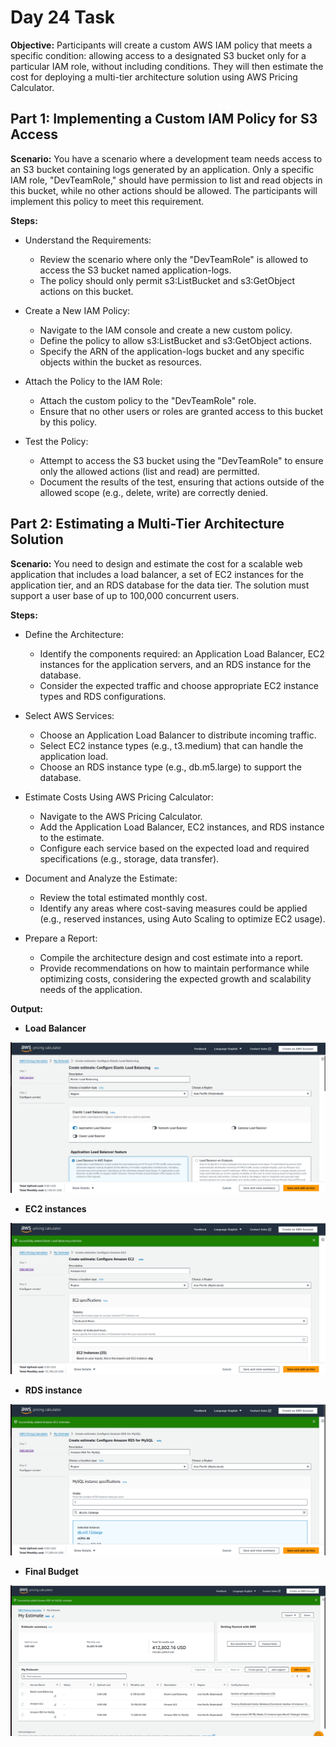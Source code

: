 # Day 24 Task

**Objective:**
Participants will create a custom AWS IAM policy that meets a specific condition: allowing access to a designated S3 bucket only for a particular IAM role, without including conditions. They will then estimate the cost for deploying a multi-tier architecture solution using AWS Pricing Calculator.

## Part 1: Implementing a Custom IAM Policy for S3 Access

**Scenario:**
You have a scenario where a development team needs access to an S3 bucket containing logs generated by an application. Only a specific IAM role, "DevTeamRole," should have permission to list and read objects in this bucket, while no other actions should be allowed. The participants will implement this policy to meet this requirement.

**Steps:**
 - Understand the Requirements:
     - Review the scenario where only the "DevTeamRole" is allowed to access the S3 bucket named application-logs.
     - The policy should only permit s3:ListBucket and s3:GetObject actions on this bucket.

 - Create a New IAM Policy:
     - Navigate to the IAM console and create a new custom policy.
     - Define the policy to allow s3:ListBucket and s3:GetObject actions.
     - Specify the ARN of the application-logs bucket and any specific objects within the bucket as resources.

 - Attach the Policy to the IAM Role:
     - Attach the custom policy to the "DevTeamRole" role.
     - Ensure that no other users or roles are granted access to this bucket by this policy.


 - Test the Policy:
     - Attempt to access the S3 bucket using the "DevTeamRole" to ensure only the allowed actions (list and read) are permitted.
     - Document the results of the test, ensuring that actions outside of the allowed scope (e.g., delete, write) are correctly denied.

##  Part 2: Estimating a Multi-Tier Architecture Solution

**Scenario:**
You need to design and estimate the cost for a scalable web application that includes a load balancer, a set of EC2 instances for the application tier, and an RDS database for the data tier. The solution must support a user base of up to 100,000 concurrent users.

**Steps:**

 - Define the Architecture:
     - Identify the components required: an Application Load Balancer, EC2 instances for the application servers, and an RDS instance for the database.
     - Consider the expected traffic and choose appropriate EC2 instance types and RDS configurations.

 - Select AWS Services:
     - Choose an Application Load Balancer to distribute incoming traffic.
     - Select EC2 instance types (e.g., t3.medium) that can handle the application load.
     - Choose an RDS instance type (e.g., db.m5.large) to support the database.

 - Estimate Costs Using AWS Pricing Calculator:
     - Navigate to the AWS Pricing Calculator.
     - Add the Application Load Balancer, EC2 instances, and RDS instance to the estimate.
     - Configure each service based on the expected load and required specifications (e.g., storage, data transfer).

 - Document and Analyze the Estimate:
     - Review the total estimated monthly cost.
     - Identify any areas where cost-saving measures could be applied (e.g., reserved instances, using Auto Scaling to optimize EC2 usage).

 - Prepare a Report:
     - Compile the architecture design and cost estimate into a report.
     - Provide recommendations on how to maintain performance while optimizing costs, considering the expected growth and scalability needs of the application.

**Output:** 

 - **Load Balancer**

![alt text](image.png)

 - **EC2 instances**

![alt text](image-1.png)

 - **RDS instance**

![alt text](image-2.png)
 - **Final Budget**

![alt text](image-3.png)
